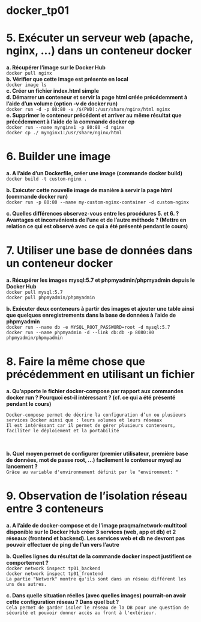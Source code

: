 # docker_tp01

# 5. Exécuter un serveur web (apache, nginx, …) dans un conteneur docker <br>
**a. Récupérer l’image sur le Docker Hub**<br>
  ```docker pull nginx```<br>
**b. Vérifier que cette image est présente en local**<br>
  ```docker image ls```<br>
**c. Créer un fichier index.html simple**<br>
**d. Démarrer un conteneur et servir la page html créée précédemment à l’aide d’un volume (option -v de docker run)**<br>
  ```docker run -d -p 80:80 -v /$(PWD):/usr/share/nginx/html nginx```<br>
**e. Supprimer le conteneur précédent et arriver au même résultat que précédemment à l’aide de la commande docker cp**<br>
```docker run --name mynginx1 -p 80:80 -d nginx```<br>
```docker cp ./ mynginx1:/usr/share/nginx/html```<br>

# 6. Builder une image<br>

**a. A l’aide d’un Dockerfile, créer une image (commande docker build)**<br>
```docker build -t custom-nginx .```<br>

**b. Exécuter cette nouvelle image de manière à servir la page html (commande docker run)**<br>
```docker run -p 80:80 --name my-custom-nginx-container -d custom-nginx```<br>

**c. Quelles différences observez-vous entre les procédures 5. et 6. ? Avantages et inconvénients de l’une et de l’autre méthode ? (Mettre en relation ce qui est observé avec ce qui a été présenté pendant le cours)**<br>

# 7. Utiliser une base de données dans un conteneur docker<br>

**a. Récupérer les images mysql:5.7 et phpmyadmin/phpmyadmin depuis le Docker Hub**<br>
``` docker pull mysql:5.7 ```<br>
``` docker pull phpmyadmin/phpmyadmin ```<br>

**b. Exécuter deux conteneurs à partir des images et ajouter une table ainsi que quelques enregistrements dans la base de données à l’aide de phpmyadmin**<br>
``` docker run --name db -e MYSQL_ROOT_PASSWORD=root -d mysql:5.7 ```<br>
``` docker run --name phpmyadmin -d --link db:db -p 8080:80 phpmyadmin/phpmyadmin ```<br>

# 8. Faire la même chose que précédemment en utilisant un fichier<br>

**a. Qu’apporte le fichier docker-compose par rapport aux commandes docker run ? Pourquoi est-il intéressant ? (cf. ce qui a été présenté pendant le cours)**<br>
```
Docker-compose permet de décrire la configuration d’un ou plusieurs services Docker ainsi que : leurs volumes et leurs réseaux
Il est intéréssant car il permet de gérer plusieurs conteneurs, faciliter le déploiement et la portabilité
```
<br>

**b. Quel moyen permet de configurer (premier utilisateur, première base de données, mot de passe root, …) facilement le conteneur mysql au lancement ?**<br>
``` Grâce au variable d'environnement définit par le "environment: " ```<br>

# 9. Observation de l’isolation réseau entre 3 conteneurs<br>

**a. A l’aide de docker-compose et de l’image praqma/network-multitool disponible sur le Docker Hub créer 3 services (web, app et db) et 2 réseaux (frontend et backend). Les services web et db ne devront pas pouvoir effectuer de ping de l’un vers l’autre**<br>


**b. Quelles lignes du résultat de la commande docker inspect justifient ce comportement ?**<br>
``` docker network inspect tp01_backend ```<br>
``` docker network inspect tp01_frontend ```<br>
``` La partie "Network" montre qu'ils sont dans un réseau différent les uns des autres. ```<br>

**c. Dans quelle situation réelles (avec quelles images) pourrait-on avoir cette configuration réseau ? Dans quel but ?**<br>
``` Cela permet de garder isoler le réseau de la DB pour une question de sécurité et pouvoir donner accès au front à l'extérieur. ```<br>
